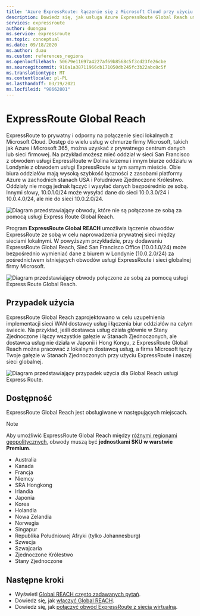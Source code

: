 ```yaml
---
title: 'Azure ExpressRoute: łączenie się z Microsoft Cloud przy użyciu Global Reach'
description: Dowiedz się, jak usługa Azure ExpressRoute Global Reach umożliwia łączenie obwodów ExpressRoute ze sobą, aby utworzyć sieć prywatną między sieciami lokalnymi.
services: expressroute
author: duongau
ms.service: expressroute
ms.topic: conceptual
ms.date: 09/18/2020
ms.author: duau
ms.custom: references_regions
ms.openlocfilehash: 50679e11697a4227af69b8568c5f3cd23fe26cbe
ms.sourcegitcommit: 910a1a38711966cb171050db245fc3b22abc8c5f
ms.translationtype: MT
ms.contentlocale: pl-PL
ms.lasthandoff: 03/19/2021
ms.locfileid: "98662801"
---
```

# <a name="expressroute-global-reach"></a>ExpressRoute Global Reach
ExpressRoute to prywatny i odporny na połączenie sieci lokalnych z Microsoft Cloud. Dostęp do wielu usług w chmurze firmy Microsoft, takich jak Azure i Microsoft 365, można uzyskać z prywatnego centrum danych lub sieci firmowej. Na przykład możesz mieć oddział w sieci San Francisco z obwodem usługi ExpressRoute w Dolina krzemu i innym biurze oddziału w Londynie z obwodem usługi ExpressRoute w tym samym mieście. Obie biura oddziałów mają wysoką szybkość łączności z zasobami platformy Azure w zachodnich stanach USA i Południowe Zjednoczone Królestwo. Oddziały nie mogą jednak łączyć i wysyłać danych bezpośrednio ze sobą. Innymi słowy, 10.0.1.0/24 może wysyłać dane do sieci 10.0.3.0/24 i 10.0.4.0/24, ale nie do sieci 10.0.2.0/24.

![Diagram przedstawiający obwody, które nie są połączone ze sobą za pomocą usługi Express Route Global Reach.][1]

Program **ExpressRoute Global REACH** umożliwia łączenie obwodów ExpressRoute ze sobą w celu naprowadzenia prywatnej sieci między sieciami lokalnymi. W powyższym przykładzie, przy dodawaniu ExpressRoute Global Reach, Sieć San Francisco Office (10.0.1.0/24) może bezpośrednio wymieniać dane z biurem w Londynie (10.0.2.0/24) za pośrednictwem istniejących obwodów usługi ExpressRoute i sieci globalnej firmy Microsoft. 

![Diagram przedstawiający obwody połączone ze sobą za pomocą usługi Express Route Global Reach.][2]

## <a name="use-case"></a>Przypadek użycia
ExpressRoute Global Reach zaprojektowano w celu uzupełnienia implementacji sieci WAN dostawcy usług i łączenia biur oddziałów na całym świecie. Na przykład, jeśli dostawca usług działa głównie w Stany Zjednoczone i łączy wszystkie gałęzie w Stanach Zjednoczonych, ale dostawca usług nie działa w Japonii i Hong Kongu, z ExpressRoute Global Reach można pracować z lokalnym dostawcą usług, a firma Microsoft łączy Twoje gałęzie w Stanach Zjednoczonych przy użyciu ExpressRoute i naszej sieci globalnej.

![Diagram przedstawiający przypadek użycia dla Global Reach usługi Express Route.][3]

## <a name="availability"></a>Dostępność 
ExpressRoute Global Reach jest obsługiwane w następujących miejscach. 

> [!NOTE] 
> Aby umożliwić ExpressRoute Global Reach między [różnymi regionami geopolitycznych](expressroute-locations-providers.md#locations), obwody muszą być **jednostkami SKU w warstwie Premium**.

* Australia
* Kanada
* Francja
* Niemcy
* SRA Hongkong
* Irlandia
* Japonia
* Korea
* Holandia
* Nowa Zelandia
* Norwegia
* Singapur
* Republika Południowej Afryki (tylko Johannesburg)
* Szwecja
* Szwajcaria
* Zjednoczone Królestwo
* Stany Zjednoczone

## <a name="next-steps"></a>Następne kroki
- Wyświetl [Global REACH często zadawanych pytań](expressroute-faqs.md#globalreach).
- Dowiedz się, jak [włączyć Global REACH](expressroute-howto-set-global-reach.md).
- Dowiedz się, jak [połączyć obwód ExpressRoute z siecią wirtualną](expressroute-howto-linkvnet-arm.md).

<!--Image References-->
[1]: ./media/expressroute-global-reach/1.png "Diagram bez globalnego zasięgu"
[2]: ./media/expressroute-global-reach/2.png "Diagram z zasięgiem globalnym"
[3]: ./media/expressroute-global-reach/3.png "przypadek użycia globalnego zasięgu"
